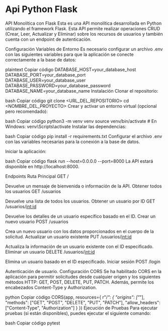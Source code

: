# Api Python Flask
API Monolítica con Flask
Esta es una API monolítica desarrollada en Python utilizando el framework Flask. Esta API permite realizar operaciones CRUD (Crear, Leer, Actualizar y Eliminar) sobre los recursos de usuarios y también cuenta con un endpoint de autenticación.

Configuración
Variables de Entorno
Es necesario configurar un archivo .env con las siguientes variables para que la aplicación se conecte correctamente a la base de datos:

plaintext
Copiar código
DATABASE_HOST=your_database_host
DATABASE_PORT=your_database_port
DATABASE_USER=your_database_user
DATABASE_PASSWORD=your_database_password
DATABASE_NAME=your_database_name
Instalación
Clonar el repositorio:

bash
Copiar código
git clone <URL_DEL_REPOSITORIO>
cd <NOMBRE_DEL_PROYECTO>
Crear y activar un entorno virtual (opcional pero recomendado):

bash
Copiar código
python3 -m venv venv
source venv/bin/activate  # En Windows: venv\Scripts\activate
Instalar las dependencias:

bash
Copiar código
pip install -r requirements.txt
Configurar el archivo .env con las variables necesarias para la conexión a la base de datos.

Iniciar la aplicación:

bash
Copiar código
flask run --host=0.0.0.0 --port=8000
La API estará disponible en http://localhost:8000.

Endpoints
Ruta Principal
GET /

Devuelve un mensaje de bienvenida o información de la API.
Obtener todos los usuarios
GET /usuarios

Devuelve una lista de todos los usuarios.
Obtener un usuario por ID
GET /usuarios/<int:id>

Devuelve los detalles de un usuario específico basado en el ID.
Crear un nuevo usuario
POST /usuarios

Crea un nuevo usuario con los datos proporcionados en el cuerpo de la solicitud.
Actualizar un usuario existente
PUT /usuarios/<int:id>

Actualiza la información de un usuario existente con el ID especificado.
Eliminar un usuario
DELETE /usuarios/<int:id>

Elimina un usuario basado en el ID especificado.
Iniciar sesión
POST /login

Autenticación de usuario.
Configuración CORS
Se ha habilitado CORS en la aplicación para permitir solicitudes desde cualquier origen y los siguientes métodos HTTP: GET, POST, DELETE, PUT, PATCH. Además, permite los encabezados Content-Type y Authorization.

python
Copiar código
CORS(app, resources={
    r"/*": {
        "origins": ["*"],
        "methods": ["GET", "POST", "DELETE", "PUT", "PATCH"],
        "allow_headers": ["Content-Type", "Authorization"]
    }
})
Ejecución de Pruebas
Para ejecutar pruebas (si están disponibles), puedes ejecutar el siguiente comando:

bash
Copiar código
pytest
